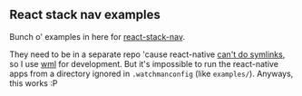## React stack nav examples

Bunch o' examples in here for [react-stack-nav](https://github.com/tuckerconnelly/react-stack-nav).

They need to be in a separate repo 'cause react-native [can't do symlinks](https://productpains.com/post/react-native/symlink-support-for-packager), so I use [wml](https://github.com/wix/wml) for development. But it's impossible to run the react-native apps from a directory ignored in `.watchmanconfig` (like `examples/`). Anyways, this works :P